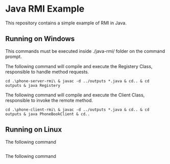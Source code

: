 # Java RMI Example

This repository contains a simple example of RMI in Java.

## Running on Windows

This commands must be executed inside ./java-rmi/ folder on the command prompt.

The following command will compile and execute the Registery Class, responsible to handle method requests.

```
cd .\phone-server-rmi\ & javac -d ../outputs *.java & cd.. & cd outputs & java Registery
```

The following command will compile and execute the Client Class, responsible to invoke the remote method.

```
cd .\phone-client-rmi\ & javac -d ../outputs *.java & cd.. & cd outputs & java PhoneBookClient & cd..
```

## Running on Linux

The following command

```

```

The following command

```

```
